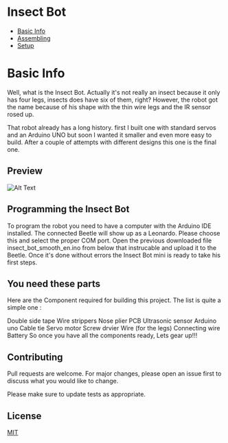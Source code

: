  # Insect Bot
 * [Basic Info](#basic-info)
* [Assembling](#assembling)
* [Setup](#setup)

# Basic Info
Well, what is the Insect Bot. Actually it's not really an insect because it only has four legs, insects does have six of them, right? However, the robot got the name because of his shape with the thin wire legs and the IR sensor rosed up.


That robot already has a long history. first I built one with standard servos and an Arduino UNO but soon I wanted it smaller and even more easy to build. After a couple of attempts with different designs this one is the final one.

## Preview
![Alt Text](https://imgur.com/dbNwHb5)


## Programming the Insect Bot

To program the robot you need to have a computer with the Arduino IDE installed. 
The connected Beetle will show up as a Leonardo. Please choose this and select the proper COM port.
Open the previous downloaded file insect_bot_smooth_en.ino from below that instrucable and upload it to the Beetle.
Once it's done without errors the Insect Bot mini is ready to take his first steps.

## You need these parts
Here are the Component required for building this project. The list is quite a simple one :

Double side tape
Wire strippers
Nose plier
PCB
Ultrasonic sensor
Arduino uno
Cable tie
Servo motor
Screw drvier
Wire (for the legs)
Connecting wire
Battery
So once you have all the components ready, Lets gear up!!!


## Contributing
Pull requests are welcome. For major changes, please open an issue first to discuss what you would like to change.

Please make sure to update tests as appropriate.

## License
[MIT](https://choosealicense.com/licenses/mit/)
